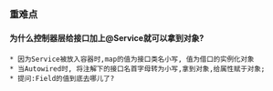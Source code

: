 ### 重难点
#### 为什么控制器层给接口加上@Service就可以拿到对象?
    * 因为Service被放入容器时,map的值为接口类名小写, 值为借口的实例化对象
    * 当Autowired时, 将注解下的接口名首字母转为小写,拿到对象,给属性赋于对象;
    * 提问:Field的值到底去哪儿了?